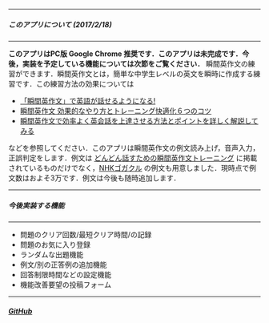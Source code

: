 
---

##### このアプリについて (2017/2/18)

---

**このアプリはPC版 Google Chrome 推奨です．このアプリは未完成です．今後，実装を予定している機能については次節をご覧ください．** 瞬間英作文の練習ができます．瞬間英作文とは，簡単な中学生レベルの英文を瞬時に作成する練習です．この練習方法の効果については
- <a href="https://souspeak.com/esl321/" target="\_blank">「瞬間英作文」で英語が話せるようになる!</a>
- <a href="http://enjoylifeinenglish.blog112.fc2.com/blog-entry-254.html" target="\_blank">瞬間英作文 効果的なやり方とトレーニング快適化６つのコツ</a>
- <a href="http://www.stay-minimal.com/entry/syunkaneisakubun" target="\_blank">瞬間英作文で効率よく英会話を上達させる方法とポイントを詳しく解説してみる</a>

などを参照してください．このアプリは瞬間英作文の例文読み上げ，音声入力，正誤判定をします．例文は <a href="https://www.beret.co.jp/books/detail/249" target="\_blank">どんどん話すための瞬間英作文トレーニング</a> に掲載されているものだけでなく，<a href="https://gogakuru.com/english/phrase/genre/index.html" target="\_blank">NHKゴガクル</a> の例文も用意しました．現時点で例文数はおよそ3万です．例文は今後も随時追加します．

---

##### 今後実装する機能

---

 - 問題のクリア回数/最短クリア時間/の記録
 - 問題のお気に入り登録
 - ランダムな出題機能
 - 例文/別の正答例の追加機能
 - 回答制限時間などの設定機能
 - 機能改善要望の投稿フォーム

---

##### <a href="https://github.com/KentaroUeda/WebAppForStudyEnglish" target="\_blank">GitHub</a>
